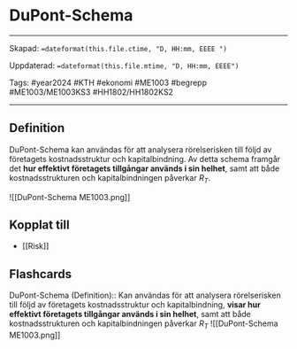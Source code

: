 # DuPont-Schema

---

Skapad: `=dateformat(this.file.ctime, "D, HH:mm, EEEE ")`

Uppdaterad: `=dateformat(this.file.mtime, "D, HH:mm, EEEE")`

Tags: #year2024 #KTH #ekonomi #ME1003 #begrepp #ME1003/ME1003KS3 #HH1802/HH1802KS2

---

## Definition

DuPont-Schema kan användas för att analysera rörelserisken till följd av företagets kostnadsstruktur och kapitalbindning. Av detta schema framgår det **hur effektivt företagets tillgångar används i sin helhet**, samt att både kostnadsstrukturen och kapitalbindningen påverkar $R_{T}$.

![[DuPont-Schema ME1003.png]]

## Kopplat till

- [[Risk]]

## Flashcards

DuPont-Schema (Definition):: Kan användas för att analysera rörelserisken till följd av företagets kostnadsstruktur och kapitalbindning, **visar hur effektivt företagets tillgångar används i sin helhet**, samt att både kostnadsstrukturen och kapitalbindningen påverkar $R_{T}$ ![[DuPont-Schema ME1003.png]]
<!--SR:!2024-04-16,14,250!2024-04-18,11,230-->
